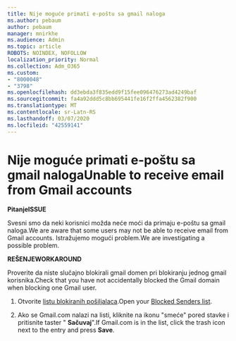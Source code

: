 ```yaml
---
title: Nije moguće primati e-poštu sa gmail naloga
ms.author: pebaum
author: pebaum
manager: mnirkhe
ms.audience: Admin
ms.topic: article
ROBOTS: NOINDEX, NOFOLLOW
localization_priority: Normal
ms.collection: Adm_O365
ms.custom:
- "8000048"
- "3798"
ms.openlocfilehash: dd3ebda3f835edd9f15fee096476273ad4249baf
ms.sourcegitcommit: fa4a92ddd5c8bb695441fe16f2ffa4562382f900
ms.translationtype: MT
ms.contentlocale: sr-Latn-RS
ms.lasthandoff: 03/07/2020
ms.locfileid: "42559141"
---
```

# <a name="unable-to-receive-email-from-gmail-accounts"></a><span data-ttu-id="84faa-102">Nije moguće primati e-poštu sa gmail naloga</span><span class="sxs-lookup"><span data-stu-id="84faa-102">Unable to receive email from Gmail accounts</span></span>

<span data-ttu-id="84faa-103">**Pitanje**</span><span class="sxs-lookup"><span data-stu-id="84faa-103">**ISSUE**</span></span>

<span data-ttu-id="84faa-104">Svesni smo da neki korisnici možda neće moći da primaju e-poštu sa gmail naloga.</span><span class="sxs-lookup"><span data-stu-id="84faa-104">We are aware that some users may not be able to receive email from Gmail accounts.</span></span> <span data-ttu-id="84faa-105">Istražujemo mogući problem.</span><span class="sxs-lookup"><span data-stu-id="84faa-105">We are investigating a possible problem.</span></span>

<span data-ttu-id="84faa-106">**REŠENJE**</span><span class="sxs-lookup"><span data-stu-id="84faa-106">**WORKAROUND**</span></span>

<span data-ttu-id="84faa-107">Proverite da niste slučajno blokirali gmail domen pri blokiranju jednog gmail korisnika.</span><span class="sxs-lookup"><span data-stu-id="84faa-107">Check that you have not accidentally blocked the Gmail domain when blocking one Gmail user.</span></span>

1. <span data-ttu-id="84faa-108">Otvorite [listu blokiranih pošiljalaca](https://go.microsoft.com/fwlink/?linkid=2121010).</span><span class="sxs-lookup"><span data-stu-id="84faa-108">Open your [Blocked Senders list](https://go.microsoft.com/fwlink/?linkid=2121010).</span></span>

2. <span data-ttu-id="84faa-109">Ako se Gmail.com nalazi na listi, kliknite na ikonu "smeće" pored stavke i pritisnite taster " **Sačuvaj**".</span><span class="sxs-lookup"><span data-stu-id="84faa-109">If Gmail.com is in the list, click the trash icon next to the entry and press **Save**.</span></span>
